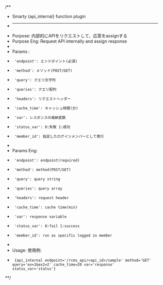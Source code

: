 /**
 *  Smarty {api_internal} function plugin
 *  --------------------------------
 *  Purpose: 内部的にAPIをリクエストして、応答をassignする
 *  Purpose Eng: Request API internally and assign response
 *
 *  Params :
 *      'endpoint': エンドポイント(必須)
 *      'method': メソッド(POST/GET) 
 *      'query': クエリ文字列
 *      'queries': クエリ配列
 *      'headers': リクエストヘッダー
 *      'cache_time': キャッシュ時間(分)
 *      'var': レスポンスの格納変数
 *      'status_var': 0:失敗 1:成功
 *      'member_id': 指定したログインメンバーとして実行
 *
 *  Params Eng:
 *      'endpoint': endpoint(required)
 *      'method': method(POST/GET) 
 *      'query': query string
 *      'queries': query array
 *      'headers': request header
 *      'cache_time': cache time(min)
 *      'var': response variable
 *      'status_var': 0:fail 1:success
 *      'member_id': run as specific logged in member
 *
 *  Usage: 使用例:
 *      {api_internal endpoint='/rcms_api/<api_id>/sample' method='GET' query='ex=1&ex2=2' cache_time=20 var='response' status_var='status'}
 **/
